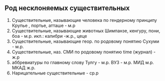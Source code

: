 ## Род несклоняемых существительных

1. Существительные, называющие человека по гендерному принципу 
	Крупье , портье, атташе - м.р
2. Существительные, называющие животных
	Шимпанзе, кенгуру, пони, боа - м.р. 
	икл.: калибри -ж.р., цеце
1. Существительные, называющие геор. по родовому понятию
	Сухуми - м.р.
4. Существительные, наз. СМИ по родовому понятию
	time (журнал) - ж.р
5. аббревиатуры по главному слову
	Тулгу - м.р.
	ВУЗ - м.р.
	МИД м.р.
	МКАД ж.р.
6. Нарицательные существительные - ср.р
	